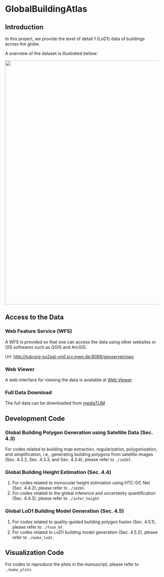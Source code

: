 # GlobalBuildingAtlas

## Introduction
In this project, we provide the level of detail 1 (LoD1) data of buildings across the globe.

A overview of the dataset is illustrated bellow:

<img src="figures/overview.png" width="800">


## Access to the Data
### Web Feature Service (WFS)
A WFS is provided so that one can access the data using other websites or GIS softwares such as QGIS and ArcGIS.

Url: http://tubvsig-so2sat-vm1.srv.mwn.de:8088/geoserver/ows

### Web Viewer
A web interface for viewing the data is available at [Web Viewer](http://tubvsig-so2sat-vm1.srv.mwn.de/)

### Full Data Download
The full data can be downloaded from [mediaTUM](https://mediatum.ub.tum.de/178230)

## Development Code
### Global Building Polygon Generation using Satellite Data (Sec. 4.3)
For codes related to building map extraction, regularization, polygonization, and simplification, i.e., generating building polygons from satellite images (Sec. 4.3.2, Sec. 4.3.3, and Sec. 4.3.4), please refer to `./im2bf`.

### Global Building Height Estimation (Sec. 4.4)
1. For codes related to monocular height estimation using HTC-DC Net (Sec. 4.4.2), please refer to `./im2bh`.
2. For codes related to the global inference and uncertainty quantification (Sec. 4.4.3), please refer to `./infer_height`

### Global LoD1 Building Model Generation (Sec. 4.5)
1. For codes related to quality-guided building polygon fusion (Sec. 4.5.1), please refer to `./fuse_bf`.
2. For codes related to LoD1 building model generation (Sec. 4.5.2), please refer to `./make_lod1`.

## Visualization Code
For codes to reproduce the plots in the manuscript, please refer to `./make_plots`.
